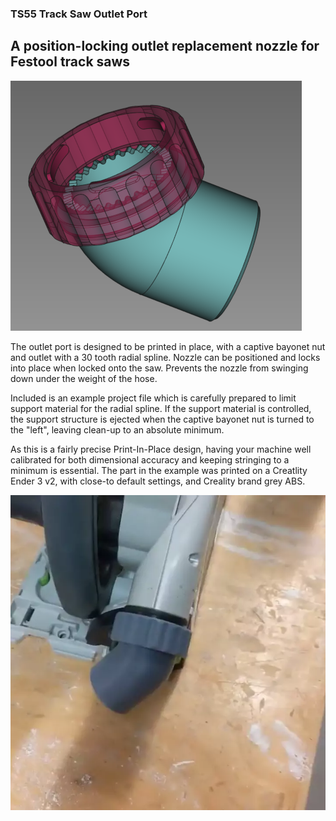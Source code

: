 ### TS55 Track Saw Outlet Port

## A position-locking outlet replacement nozzle for Festool track saws

![](../images/TS55_render.png)

The outlet port is designed to be printed in place, with a captive bayonet
nut and outlet with a 30 tooth radial spline. Nozzle can be positioned and
locks into place when locked onto the saw. Prevents the nozzle from
swinging down under the weight of the hose.

Included is an example project file which is carefully prepared to limit
support material for the radial spline. If the support material is
controlled, the support structure is ejected when the captive bayonet nut
is turned to the "left", leaving clean-up to an absolute minimum.

As this is a fairly precise Print-In-Place design, having your machine
well calibrated for both dimensional accuracy and keeping stringing to
a minimum is essential. The part in the example was printed on a Creatlity
Ender 3 v2, with close-to default settings, and Creality brand grey ABS.

![](../images/ts_demo.webp)
